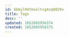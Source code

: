 ```yaml
---
id: 6b6yl04theoltvg4zq8029v
title: Tags
desc: ''
updated: 1652805956374
created: 1652805956375
---
```


